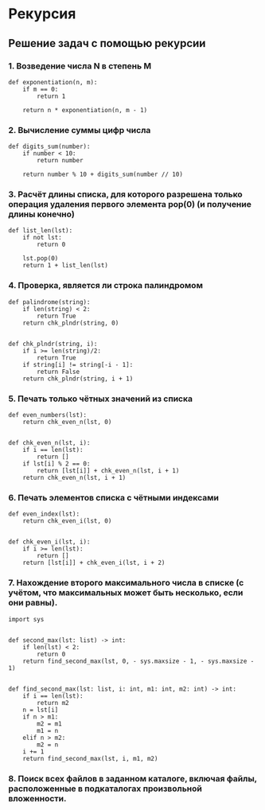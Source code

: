 # Рекурсия

## Решение задач с помощью рекурсии

### 1. Возведение числа N в степень M
```
def exponentiation(n, m):
    if m == 0:
        return 1

    return n * exponentiation(n, m - 1)
```

### 2. Вычисление суммы цифр числа
```
def digits_sum(number):
    if number < 10:
        return number

    return number % 10 + digits_sum(number // 10)
```
### 3. Расчёт длины списка, для которого разрешена только операция удаления первого элемента pop(0) (и получение длины конечно)
```
def list_len(lst):
    if not lst:
        return 0

    lst.pop(0)
    return 1 + list_len(lst)
```
### 4. Проверка, является ли строка палиндромом
```
def palindrome(string):
    if len(string) < 2:
        return True
    return chk_plndr(string, 0)


def chk_plndr(string, i):
    if i >= len(string)/2:
        return True
    if string[i] != string[-i - 1]:
        return False
    return chk_plndr(string, i + 1)
```
### 5. Печать только чётных значений из списка
```
def even_numbers(lst):
    return chk_even_n(lst, 0)


def chk_even_n(lst, i):
    if i == len(lst):
        return []
    if lst[i] % 2 == 0:
        return [lst[i]] + chk_even_n(lst, i + 1)
    return chk_even_n(lst, i + 1)
```
### 6. Печать элементов списка с чётными индексами
```
def even_index(lst):
    return chk_even_i(lst, 0)


def chk_even_i(lst, i):
    if i >= len(lst):
        return []
    return [lst[i]] + chk_even_i(lst, i + 2)
```
### 7. Нахождение второго максимального числа в списке (с учётом, что максимальных может быть несколько, если они равны).
```
import sys


def second_max(lst: list) -> int:
    if len(lst) < 2:
        return 0
    return find_second_max(lst, 0, - sys.maxsize - 1, - sys.maxsize - 1)


def find_second_max(lst: list, i: int, m1: int, m2: int) -> int:
    if i == len(lst):
        return m2
    n = lst[i]
    if n > m1:
        m2 = m1
        m1 = n
    elif n > m2:
        m2 = n
    i += 1
    return find_second_max(lst, i, m1, m2)
```
### 8. Поиск всех файлов в заданном каталоге, включая файлы, расположенные в подкаталогах произвольной вложенности.
```

```